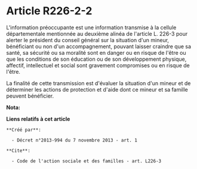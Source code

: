 # Article R226-2-2

L'information préoccupante est une information transmise à la cellule départementale mentionnée au deuxième alinéa de
l'article L. 226-3 pour alerter le président du conseil général sur la situation d'un mineur, bénéficiant ou non d'un
accompagnement, pouvant laisser craindre que sa santé, sa sécurité ou sa moralité sont en danger ou en risque de l'être ou
que les conditions de son éducation ou de son développement physique, affectif, intellectuel et social sont gravement
compromises ou en risque de l'être. 

La finalité de cette transmission est d'évaluer la situation d'un mineur et de déterminer les actions de protection et d'aide
dont ce mineur et sa famille peuvent bénéficier.

**Nota:**



**Liens relatifs à cet article**

	**Créé par**:

	  - Décret n°2013-994 du 7 novembre 2013 - art. 1

	**Cite**:

	  - Code de l'action sociale et des familles - art. L226-3
